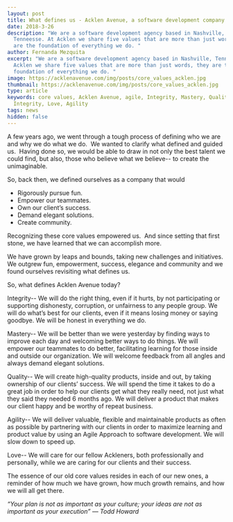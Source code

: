 ```yaml
---
layout: post
title: What defines us - Acklen Avenue, a software development company.
date: 2018-3-26
description: "We are a software development agency based in Nashville,
  Tenneesse. At Acklen we share five values that are more than just words, they
  are the foundation of everything we do. "
author: Fernanda Mezquita
excerpt: "We are a software development agency based in Nashville, Tenneesse. At
  Acklen we share five values that are more than just words, they are the
  foundation of everything we do. "
image: https://acklenavenue.com/img/posts/core_values_acklen.jpg
thumbnail: https://acklenavenue.com/img/posts/core_values_acklen.jpg
type: article
keywords: core values, Acklen Avenue, agile, Integrity, Mastery, Quality,
  Integrity, Love, Agility
tags: news
hidden: false
---
```

A few years ago, we went through a tough process of defining who we are and why we do what we do.  We wanted to clarify what defined and guided us.  Having done so, we would be able to draw in not only the best talent we could find, but also, those who believe what we believe-- to create the unimaginable.

So, back then, we defined ourselves as a company that would

* Rigorously pursue fun.
* Empower our teammates.
* Own our client’s success.
* Demand elegant solutions.
* Create community.

Recognizing these core values empowered us.  And since setting that first stone, we have learned that we can accomplish more. 

We have grown by leaps and bounds, taking new challenges and initiatives. We outgrew fun, empowerment, success, elegance and community and we found ourselves revisiting what defines us.

So, what defines Acklen Avenue today?

Integrity-- We will do the right thing, even if it hurts, by not participating or supporting dishonesty, corruption, or unfairness to any people group. We will do what’s best for our clients, even if it means losing money or saying goodbye. We will be honest in everything we do.

Mastery-- We will be better than we were yesterday by finding ways to improve each day and welcoming better ways to do things. We will empower our teammates to do better, facilitating learning for those inside and outside our organization. We will welcome feedback from all angles and always demand elegant solutions.

Quality-- We will create high-quality products, inside and out, by taking ownership of our clients’ success. We will spend the time it takes to do a great job in order to help our clients get what they really need, not just what they said they needed 6 months ago. We will deliver a product that makes our client happy and be worthy of repeat business.

Agility-- We will deliver valuable, flexible and maintainable products as often as possible by partnering with our clients in order to maximize learning and product value by using an Agile Approach to software development. We will slow down to speed up.

Love-- We will care for our fellow Ackleners, both professionally and personally, while we are caring for our clients and their success.

The essence of our old core values resides in each of our new ones, a reminder of how much we have grown, how much growth remains, and how we will all get there.

*“Your plan is not as important as your culture; your ideas are not as important as your execution” — Todd Howard*